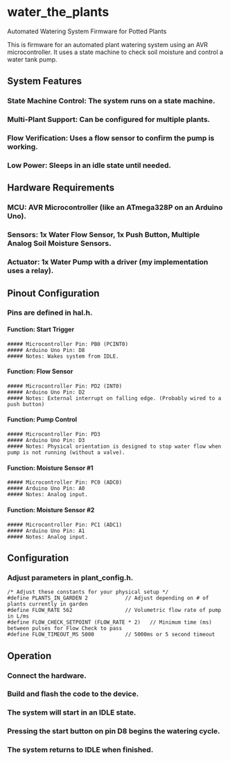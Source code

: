 # water_the_plants
Automated Watering System Firmware for Potted Plants

This is firmware for an automated plant watering system using an AVR microcontroller. It uses a state machine to check soil moisture and control a water tank pump.

## System Features

  ### State Machine Control: The system runs on a state machine.
  ### Multi-Plant Support: Can be configured for multiple plants.
  ### Flow Verification: Uses a flow sensor to confirm the pump is working.
  ### Low Power: Sleeps in an idle state until needed.

## Hardware Requirements

  ### MCU: AVR Microcontroller (like an ATmega328P on an Arduino Uno).
  ### Sensors: 1x Water Flow Sensor, 1x Push Button, Multiple Analog Soil Moisture Sensors.
  ### Actuator: 1x Water Pump with a driver (my implementation uses a relay).

## Pinout Configuration

  ### Pins are defined in hal.h.

  #### Function: Start Trigger
    ##### Microcontroller Pin: PB0 (PCINT0)
    ##### Arduino Uno Pin: D8
    ##### Notes: Wakes system from IDLE.

  #### Function: Flow Sensor
    ##### Microcontroller Pin: PD2 (INT0)
    ##### Arduino Uno Pin: D2
    ##### Notes: External interrupt on falling edge. (Probably wired to a push button)

  #### Function: Pump Control
    ##### Microcontroller Pin: PD3
    ##### Arduino Uno Pin: D3
    ##### Notes: Physical orientation is designed to stop water flow when pump is not running (without a valve).

  #### Function: Moisture Sensor #1
    ##### Microcontroller Pin: PC0 (ADC0)
    ##### Arduino Uno Pin: A0
    ##### Notes: Analog input.

  #### Function: Moisture Sensor #2
    ##### Microcontroller Pin: PC1 (ADC1)
    ##### Arduino Uno Pin: A1
    ##### Notes: Analog input.

## Configuration

  ### Adjust parameters in plant_config.h.

    /* Adjust these constants for your physical setup */
    #define PLANTS_IN_GARDEN 2            // Adjust depending on # of plants currently in garden
    #define FLOW_RATE 562                 // Volumetric flow rate of pump in L/ms
    #define FLOW_CHECK_SETPOINT (FLOW_RATE * 2)   // Minimum time (ms) between pulses for Flow Check to pass
    #define FLOW_TIMEOUT_MS 5000          // 5000ms or 5 second timeout

## Operation

  ### Connect the hardware.
  ### Build and flash the code to the device.
  ### The system will start in an IDLE state.
  ### Pressing the start button on pin D8 begins the watering cycle.
  ### The system returns to IDLE when finished.
